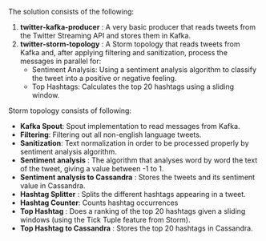 The solution consists of the following:  
1. **twitter-kafka-producer** : A very basic producer that reads tweets from the Twitter Streaming 
API and stores them in Kafka.  
2. **twitter-storm-topology** : A Storm topology that reads tweets from Kafka and, after applying 
filtering and sanitization, process the messages in parallel for:  
	* Sentiment Analysis: Using a sentiment analysis algorithm to classify the tweet into a 
	positive or negative feeling.    
	* Top Hashtags: Calculates the top 20 hashtags using a sliding window.    
  
Storm topology consists of following:  
* **Kafka Spout**: Spout implementation to read messages from Kafka.  
* **Filtering**: Filtering out all non-english language tweets.  
* **Sanitization**: Text normalization in order to be processed properly by sentiment analysis 
algorithm.  
* **Sentiment analysis** : The algorithm that analyses word by word the text of the tweet, 
giving a value between -1 to 1.  
* **Sentiment analysis to Cassandra** : Stores the tweets and its sentiment value in Cassandra.  
* **Hashtag Splitter** : Splits the different hashtags appearing in a tweet.  
* **Hashtag Counter**: Counts hashtag occurrences  
* **Top Hashtag** : Does a ranking of the top 20 hashtags given a sliding windows (using the Tick 
Tuple feature from Storm).  
* **Top Hashtag to Cassandra** : Stores the top 20 hashtags in Cassandra.   
